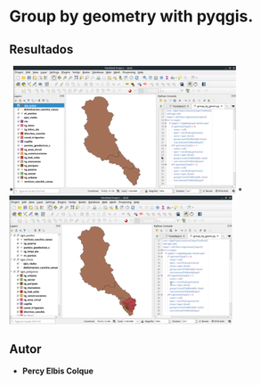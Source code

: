 # Group by geometry with pyqgis.
## Resultados




*<img src="https://raw.githubusercontent.com/percyelbis/pyqgis_group_by_geom/main/before.png" width ="400" hight = "500" alt="before"/>
*<img src="https://raw.githubusercontent.com/percyelbis/pyqgis_group_by_geom/main/after.png" width ="400" hight = "500" alt="after"/>
## Autor

* **Percy Elbis Colque**
